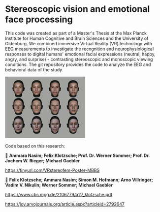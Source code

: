 # Stereoscopic vision and emotional face processing
This code was created as part of a Master's Thesis at the Max Planck Institute for Human Cognitive and Brain Sciences and the University of Oldenburg. We combined immersive Virtual Reality (VR) technology with EEG measurements to investigate the recognition and neurophysiological responses to digital humans' emotional facial expressions (neutral, happy, angry, and surprise) - contrasting stereoscopic and monoscopic viewing conditions. The git repository provides the code to analyze the EEG and behavioral data of the study. 

<img src="/visualisation/AvatarMatrix.png" width="260" height="200">

Code based on this research:

📜 **Ammara Nasim; Felix Klotzsche; Prof. Dr. Werner Sommer; Prof. Dr. Jochem W. Rieger; Michael Gaebler**

https://tinyurl.com/VRstereofem-Poster-MBBS

📜 **Felix Klotzsche; Ammara Nasim; Simon M. Hofmann; Arno Villringer; Vadim V. Nikulin; Werner Sommer; Michael Gaebler**

https://www.cbs.mpg.de/2106779/a27_klotzsche.pdf

https://jov.arvojournals.org/article.aspx?articleid=2792647 



